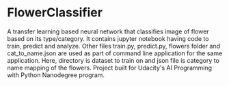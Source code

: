 # FlowerClassifier
A transfer learning based neural network that classifies image of flower based on its type/category. It contains jupyter notebook having code to train, predict and analyze. Other files train.py, predict.py, flowers folder and cat_to_name.json are used as part of command line application for the same application. Here, directory is dataset to train on and json file is category to name mapping of the flowers. Project built for Udacity's AI Programming with Python Nanodegree program.
